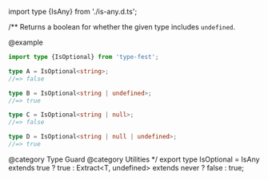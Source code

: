 import type {IsAny} from './is-any.d.ts';

/\*\*
Returns a boolean for whether the given type includes `undefined`.

@example

``` ts
import type {IsOptional} from 'type-fest';

type A = IsOptional<string>;
//=> false

type B = IsOptional<string | undefined>;
//=> true

type C = IsOptional<string | null>;
//=> false

type D = IsOptional<string | null | undefined>;
//=> true
```

@category Type Guard
@category Utilities
\*/
export type IsOptional<T> = IsAny<T> extends true ? true : Extract\<T, undefined\> extends never ? false : true;

